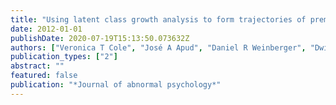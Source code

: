 ```yaml
---
title: "Using latent class growth analysis to form trajectories of premorbid adjustment in schizophrenia."
date: 2012-01-01
publishDate: 2020-07-19T15:13:50.073632Z
authors: ["Veronica T Cole", "José A Apud", "Daniel R Weinberger", "Dwight Dickinson"]
publication_types: ["2"]
abstract: ""
featured: false
publication: "*Journal of abnormal psychology*"
---
```


